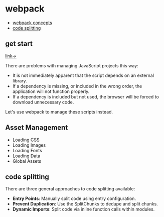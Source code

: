 # webpack

* [webpack concepts](https://webpack.docschina.org/concepts)
* [code splitting](https://webpack.js.org/guides/code-splitting/)

## get start

[link→](https://webpack.js.org/guides/getting-started)

There are problems with managing JavaScript projects this way:

* It is not immediately apparent that the script depends on an external library.
* If a dependency is missing, or included in the wrong order, the application will not function properly.
* If a dependency is included but not used, the browser will be forced to download unnecessary code.

Let's use webpack to manage these scripts instead.

## Asset Management

* Loading CSS
* Loading Images
* Loading Fonts
* Loading Data
* Global Assets

## code splitting

There are three general approaches to code splitting available:

* **Entry Points**: Manually split code using entry configuration.
* **Prevent Duplication**: Use the SplitChunks to dedupe and split chunks.
* **Dynamic Imports**: Split code via inline function calls within modules.
